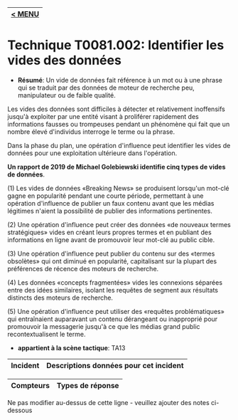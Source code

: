 |[< MENU](../../README.md)|
|---|
# Technique T0081.002: Identifier les vides des données

* **Résumé**: Un vide de données fait référence à un mot ou à une phrase qui se traduit par des données de moteur de recherche peu, manipulateur ou de faible qualité.

Les vides des données sont difficiles à détecter et relativement inoffensifs jusqu'à exploiter par une entité visant à proliférer rapidement des informations fausses ou trompeuses pendant un phénomène qui fait que un nombre élevé d'individus interroge le terme ou la phrase.

Dans la phase du plan, une opération d'influence peut identifier les vides de données pour une exploitation ultérieure dans l'opération.

**Un rapport de 2019 de Michael Golebiewski identifie cinq types de vides de données**.

(1) Les vides de données «Breaking News» se produisent lorsqu'un mot-clé gagne en popularité pendant une courte période, permettant à une opération d'influence de publier un faux contenu avant que les médias légitimes n'aient la possibilité de publier des informations pertinentes.

(2) Une opération d'influence peut créer des données «de nouveaux termes stratégiques» vides en créant leurs propres termes et en publiant des informations en ligne avant de promouvoir leur mot-clé au public cible.

(3) Une opération d'influence peut publier du contenu sur des «termes obsolètes» qui ont diminué en popularité, capitalisant sur la plupart des préférences de récence des moteurs de recherche.

(4) Les données «concepts fragmentées» vides les connexions séparées entre des idées similaires, isolant les requêtes de segment aux résultats distincts des moteurs de recherche.

(5) Une opération d'influence peut utiliser des «requêtes problématiques» qui entraînaient auparavant un contenu dérangeant ou inapproprié pour promouvoir la messagerie jusqu'à ce que les médias grand public recontextualisent le terme.

* **appartient à la scène tactique**: TA13


|Incident |Descriptions données pour cet incident |
|-------- |-------------------- |



|Compteurs |Types de réponse |
|-------- |-------------- |


Ne pas modifier au-dessus de cette ligne - veuillez ajouter des notes ci-dessous